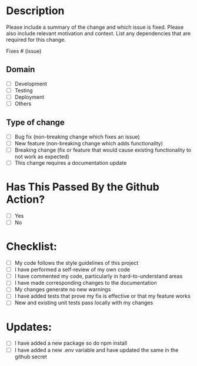 # Description

Please include a summary of the change and which issue is fixed. Please also include relevant motivation and context. List any dependencies that are required for this change.

Fixes # (issue)

## Domain

-   [ ] Development
-   [ ] Testing
-   [ ] Deployment
-   [ ] Others

## Type of change

-   [ ] Bug fix (non-breaking change which fixes an issue)
-   [ ] New feature (non-breaking change which adds functionality)
-   [ ] Breaking change (fix or feature that would cause existing functionality to not work as expected)
-   [ ] This change requires a documentation update

# Has This Passed By the Github Action?

-   [ ] Yes
-   [ ] No

# Checklist:

-   [ ] My code follows the style guidelines of this project
-   [ ] I have performed a self-review of my own code
-   [ ] I have commented my code, particularly in hard-to-understand areas
-   [ ] I have made corresponding changes to the documentation
-   [ ] My changes generate no new warnings
-   [ ] I have added tests that prove my fix is effective or that my feature works
-   [ ] New and existing unit tests pass locally with my changes

# Updates:

-   [ ] I have added a new package so do npm install
-   [ ] I have added a new .env variable and have updated the same in the github secret
